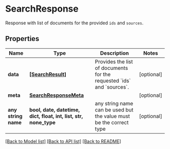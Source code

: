 # SearchResponse

Response with list of documents for the provided `ids` and `sources`. 

## Properties
Name | Type | Description | Notes
------------ | ------------- | ------------- | -------------
**data** | [**[SearchResult]**](SearchResult.md) | Provides the list of documents for the requested &#x60;ids&#x60; and &#x60;sources&#x60;.  | [optional] 
**meta** | [**SearchResponseMeta**](SearchResponseMeta.md) |  | [optional] 
**any string name** | **bool, date, datetime, dict, float, int, list, str, none_type** | any string name can be used but the value must be the correct type | [optional]

[[Back to Model list]](../README.md#documentation-for-models) [[Back to API list]](../README.md#documentation-for-api-endpoints) [[Back to README]](../README.md)


